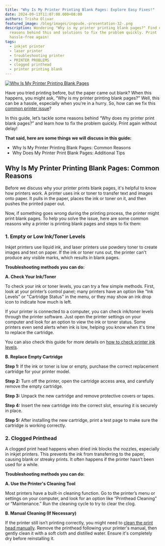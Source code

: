 ```yaml
---
title: "Why Is My Printer Printing Blank Pages: Explore Easy Fixes!"
date: 2024-09-13T11:07:00.000+08:00
authors: Trisha Olivar
featured_image: /blog/images/ingoude.-presentation-32-.png
description: Wondering "Why is my printer printing blank pages?" Find out the
  reasons behind this and solutions to fix the problem quickly. Print
  hassle-free again!
tags:
  - inkjet printer
  - laser printer
  - troubleshooting printer
  - PRINTER PROBLEMS
  - clogged printhead
  - printer printing blank
---
```

[![Why Is My Printer Printing Blank Pages](/blog/images/ingoude.-presentation-32-.png "Why Is My Printer Printing Blank Pages: Explore Easy Fixes!")](/blog/images/ingoude.-presentation-32-.png)

Have you tried printing before, but the paper came out blank? When this happens, you might ask, “Why is my printer printing blank pages?” Well, this can be a hassle, especially when you're in a hurry. So, how can we fix this [common printer issue](https://www.compandsave.com/blog/posts/common-printer-problems-and-solutions-compandsave-2024.html)?

In this guide, let’s tackle some reasons behind “Why does my printer print blank pages?” and learn how to fix the problem quickly. Print again without delay!

**That said, here are some things we will discuss in this guide:**

* Why Is My Printer Printing Blank Pages: Common Reasons
* Why Does My Printer Print Blank Pages: Additional Tips

## Why Is My Printer Printing Blank Pages: Common Reasons

Before we discuss why your printer prints blank pages, it's helpful to know how printers work. A printer uses ink or toner to transfer text and images onto paper. It pulls in the paper, places the ink or toner on it, and then pushes the printed paper out. 

Now, if something goes wrong during the printing process, the printer might print blank pages. To help you solve the issue, here are some common reasons why a printer is printing blank pages and steps to fix them:

### 1. Empty or Low Ink/Toner Levels

Inkjet printers use liquid ink, and laser printers use powdery toner to create images and text on paper. If the ink or toner runs out, the printer can't produce any visible marks, which results in blank pages. 

**Troubleshooting methods you can do:**

**A. Check Your Ink/Toner**

To check your ink or toner levels, you can try a few simple methods. First, look at your printer’s control panel; many printers have an option like "Ink Levels" or "Cartridge Status" in the menu, or they may show an ink drop icon to indicate how much is left. 

If your printer is connected to a computer, you can check ink/toner levels through the printer software. Just open the printer settings on your computer and look for an option to view the ink or toner status. Some printers even send alerts when ink is low, helping you know when it's time to replace the cartridge. 

You can also check this guide for more details on [how to check printer ink levels](https://www.compandsave.com/blog/posts/how-to-check-printer-ink-level-for-optimal-printing-ultimate-guide.html). 

**B. Replace Empty Cartridge**

**Step 1:** If the ink or toner is low or empty, purchase the correct replacement cartridge for your printer model.

**Step 2:** Turn off the printer, open the cartridge access area, and carefully remove the empty cartridge.

**Step 3:** Unpack the new cartridge and remove protective covers or tapes.

**Step 4:** Insert the new cartridge into the correct slot, ensuring it is securely in place.

**Step 5:** After installing the new cartridge, print a test page to make sure the cartridge is working correctly.

### 2. Clogged Printhead

A clogged print head happens when dried ink blocks the nozzles, especially in inkjet printers. This prevents the ink from transferring to the paper, causing blank or streaky prints. It often happens if the printer hasn’t been used for a while.

**Troubleshooting methods you can do:**

**A. Use the Printer's Cleaning Tool**

Most printers have a built-in cleaning function. Go to the printer’s menu or settings on your computer, and look for an option like “Printhead Cleaning” or “Maintenance.” Run the cleaning cycle to try to clear the clog.

**B. Manual Cleaning (If Necessary)**

If the printer still isn’t printing correctly, you might need to [clean the print head manually](https://www.compandsave.com/blog/posts/how-to-clean-printhead-automatic-and-manual-guide-2024.html). Remove the printhead following your printer's manual, then gently clean it with a soft cloth and distilled water. Ensure it's completely dry before reinstalling it.

[](https://www.compandsave.com/printer-troubleshooting-printer-problems-and-solutions-guide)
